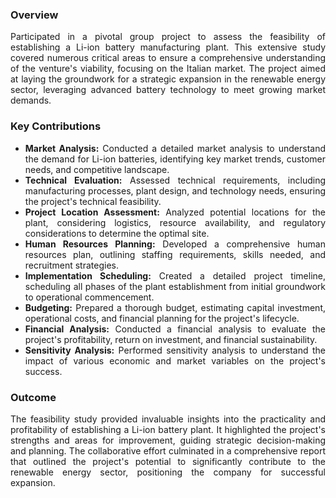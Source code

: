 <div align="justify">

### Overview
Participated in a pivotal group project to assess the feasibility of establishing a Li-ion battery manufacturing plant. This extensive study covered numerous critical areas to ensure a comprehensive understanding of the venture's viability, focusing on the Italian market. The project aimed at laying the groundwork for a strategic expansion in the renewable energy sector, leveraging advanced battery technology to meet growing market demands.

### Key Contributions
- **Market Analysis:** Conducted a detailed market analysis to understand the demand for Li-ion batteries, identifying key market trends, customer needs, and competitive landscape.
- **Technical Evaluation:** Assessed technical requirements, including manufacturing processes, plant design, and technology needs, ensuring the project's technical feasibility.
- **Project Location Assessment:** Analyzed potential locations for the plant, considering logistics, resource availability, and regulatory considerations to determine the optimal site.
- **Human Resources Planning:** Developed a comprehensive human resources plan, outlining staffing requirements, skills needed, and recruitment strategies.
- **Implementation Scheduling:** Created a detailed project timeline, scheduling all phases of the plant establishment from initial groundwork to operational commencement.
- **Budgeting:** Prepared a thorough budget, estimating capital investment, operational costs, and financial planning for the project's lifecycle.
- **Financial Analysis:** Conducted a financial analysis to evaluate the project's profitability, return on investment, and financial sustainability.
- **Sensitivity Analysis:** Performed sensitivity analysis to understand the impact of various economic and market variables on the project's success.

### Outcome
The feasibility study provided invaluable insights into the practicality and profitability of establishing a Li-ion battery plant. It highlighted the project's strengths and areas for improvement, guiding strategic decision-making and planning. The collaborative effort culminated in a comprehensive report that outlined the project's potential to significantly contribute to the renewable energy sector, positioning the company for successful expansion.

</div>
